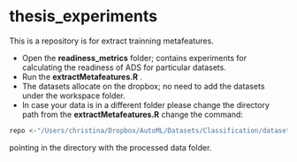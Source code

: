 # thesis_experiments

This is a repository is for extract trainning metafeatures. 

* Open the **readiness_metrics** folder;  contains experiments for calculating the readiness of ADS for particular datasets.
* Run the **extractMetafeatures.R** . 
* The datasets allocate on the dropbox; no need to add the datasets under the workspace folder. 
* In case your data is in a different folder please change the directory path from the **extractMetafeatures.R**  change the command:

```R
repo <-"/Users/christina/Dropbox/AutoML/Datasets/Classification/dataset-name/processed"
```
pointing in the directory with the processed data folder. 


